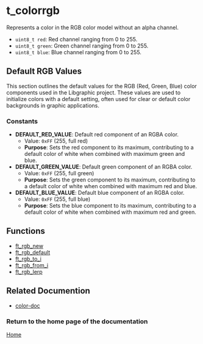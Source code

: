 # t_colorrgb
Represents a color in the RGB color model without an alpha channel.

- `uint8_t red`: Red channel ranging from 0 to 255.
- `uint8_t green`: Green channel ranging from 0 to 255.
- `uint8_t blue`: Blue channel ranging from 0 to 255.

## Default RGB Values
This section outlines the default values for the RGB (Red, Green, Blue) color components used in the Libgraphic project. These values are used to initialize colors with a default setting, often used for clear or default color backgrounds in graphic applications.

### Constants
- **DEFAULT_RED_VALUE**: Default red component of an RGBA color.
  - Value: `0xFF` (255, full red)
  - **Purpose**: Sets the red component to its maximum, contributing to a default color of white when combined with maximum green and blue.
- **DEFAULT_GREEN_VALUE**: Default green component of an RGBA color.
  - Value: `0xFF` (255, full green)
  - **Purpose**: Sets the green component to its maximum, contributing to a default color of white when combined with maximum red and blue.
- **DEFAULT_BLUE_VALUE**: Default blue component of an RGBA color.
  - Value: `0xFF` (255, full blue)
  - **Purpose**: Sets the blue component to its maximum, contributing to a default color of white when combined with maximum red and green.

## Functions

- [ft_rgb_new](./ft_rgb_new.md)
- [ft_rgb_default](./ft_rgb_default.md)
- [ft_rgb_to_i](./ft_rgb_to_i.md)
- [ft_rgb_from_i](./ft_rgb_from_i.md)
- [ft_rgb_lerp](./ft_rgb_lerp.md)

## Related Documention
- [color-doc](../color-doc.md)

### Return to the home page of the documentation
[Home](../../home.md)
